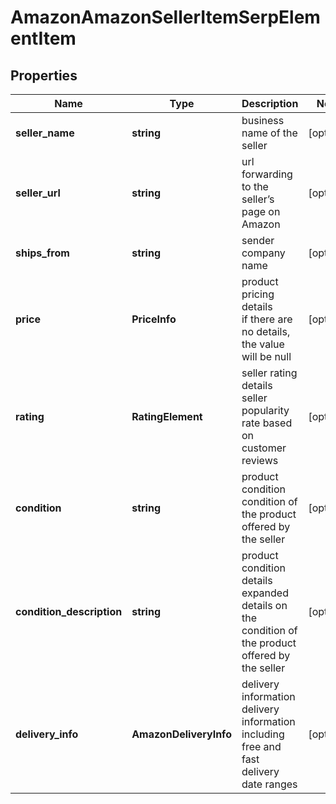 # AmazonAmazonSellerItemSerpElementItem

## Properties

| Name | Type | Description | Notes |
|------------ | ------------- | ------------- | -------------|
**seller_name** | **string** | business name of the seller |[optional]|
**seller_url** | **string** | url forwarding to the seller’s page on Amazon |[optional]|
**ships_from** | **string** | sender company name |[optional]|
**price** | **PriceInfo** | product pricing details<br>if there are no details, the value will be null |[optional]|
**rating** | **RatingElement** | seller rating details<br>seller popularity rate based on customer reviews |[optional]|
**condition** | **string** | product condition<br>condition of the product offered by the seller |[optional]|
**condition_description** | **string** | product condition details<br>expanded details on the condition of the product offered by the seller |[optional]|
**delivery_info** | **AmazonDeliveryInfo** | delivery information<br>delivery information including free and fast delivery date ranges |[optional]|